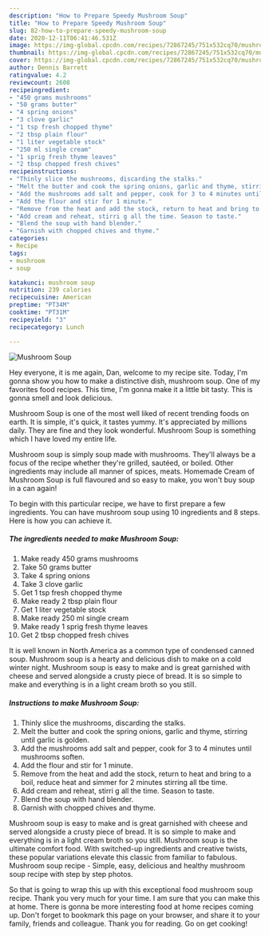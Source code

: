 ```yaml
---
description: "How to Prepare Speedy Mushroom Soup"
title: "How to Prepare Speedy Mushroom Soup"
slug: 82-how-to-prepare-speedy-mushroom-soup
date: 2020-12-11T06:41:46.531Z
image: https://img-global.cpcdn.com/recipes/72867245/751x532cq70/mushroom-soup-recipe-main-photo.jpg
thumbnail: https://img-global.cpcdn.com/recipes/72867245/751x532cq70/mushroom-soup-recipe-main-photo.jpg
cover: https://img-global.cpcdn.com/recipes/72867245/751x532cq70/mushroom-soup-recipe-main-photo.jpg
author: Dennis Barrett
ratingvalue: 4.2
reviewcount: 2608
recipeingredient:
- "450 grams mushrooms"
- "50 grams butter"
- "4 spring onions"
- "3 clove garlic"
- "1 tsp fresh chopped thyme"
- "2 tbsp plain flour"
- "1 liter vegetable stock"
- "250 ml single cream"
- "1 sprig fresh thyme leaves"
- "2 tbsp chopped fresh chives"
recipeinstructions:
- "Thinly slice the mushrooms, discarding the stalks."
- "Melt the butter and cook the spring onions, garlic and thyme, stirring until garlic is golden."
- "Add the mushrooms add salt and pepper, cook for 3 to 4 minutes until mushrooms soften."
- "Add the flour and stir for 1 minute."
- "Remove from the heat and add the stock, return to heat and bring to a boil, reduce heat and simmer for 2 minutes stirring all tbe time."
- "Add cream and reheat, stirri g all the time. Season to taste."
- "Blend the soup with hand blender."
- "Garnish with chopped chives and thyme."
categories:
- Recipe
tags:
- mushroom
- soup

katakunci: mushroom soup 
nutrition: 239 calories
recipecuisine: American
preptime: "PT34M"
cooktime: "PT31M"
recipeyield: "3"
recipecategory: Lunch

---
```



![Mushroom Soup](https://img-global.cpcdn.com/recipes/72867245/751x532cq70/mushroom-soup-recipe-main-photo.jpg)

Hey everyone, it is me again, Dan, welcome to my recipe site. Today, I'm gonna show you how to make a distinctive dish, mushroom soup. One of my favorites food recipes. This time, I'm gonna make it a little bit tasty. This is gonna smell and look delicious.

Mushroom Soup is one of the most well liked of recent trending foods on earth. It is simple, it's quick, it tastes yummy. It's appreciated by millions daily. They are fine and they look wonderful. Mushroom Soup is something which I have loved my entire life.

Mushroom soup is simply soup made with mushrooms. They&#39;ll always be a focus of the recipe whether they&#39;re grilled, sautéed, or boiled. Other ingredients may include all manner of spices, meats. Homemade Cream of Mushroom Soup is full flavoured and so easy to make, you won&#39;t buy soup in a can again!


To begin with this particular recipe, we have to first prepare a few ingredients. You can have mushroom soup using 10 ingredients and 8 steps. Here is how you can achieve it.

<!--inarticleads1-->

##### The ingredients needed to make Mushroom Soup:

1. Make ready 450 grams mushrooms
1. Take 50 grams butter
1. Take 4 spring onions
1. Take 3 clove garlic
1. Get 1 tsp fresh chopped thyme
1. Make ready 2 tbsp plain flour
1. Get 1 liter vegetable stock
1. Make ready 250 ml single cream
1. Make ready 1 sprig fresh thyme leaves
1. Get 2 tbsp chopped fresh chives


It is well known in North America as a common type of condensed canned soup. Mushroom soup is a hearty and delicious dish to make on a cold winter night. Mushroom soup is easy to make and is great garnished with cheese and served alongside a crusty piece of bread. It is so simple to make and everything is in a light cream broth so you still. 

<!--inarticleads2-->

##### Instructions to make Mushroom Soup:

1. Thinly slice the mushrooms, discarding the stalks.
1. Melt the butter and cook the spring onions, garlic and thyme, stirring until garlic is golden.
1. Add the mushrooms add salt and pepper, cook for 3 to 4 minutes until mushrooms soften.
1. Add the flour and stir for 1 minute.
1. Remove from the heat and add the stock, return to heat and bring to a boil, reduce heat and simmer for 2 minutes stirring all tbe time.
1. Add cream and reheat, stirri g all the time. Season to taste.
1. Blend the soup with hand blender.
1. Garnish with chopped chives and thyme.


Mushroom soup is easy to make and is great garnished with cheese and served alongside a crusty piece of bread. It is so simple to make and everything is in a light cream broth so you still. Mushroom soup is the ultimate comfort food. With switched-up ingredients and creative twists, these popular variations elevate this classic from familiar to fabulous. Mushroom soup recipe - Simple, easy, delicious and healthy mushroom soup recipe with step by step photos. 

So that is going to wrap this up with this exceptional food mushroom soup recipe. Thank you very much for your time. I am sure that you can make this at home. There is gonna be more interesting food at home recipes coming up. Don't forget to bookmark this page on your browser, and share it to your family, friends and colleague. Thank you for reading. Go on get cooking!

